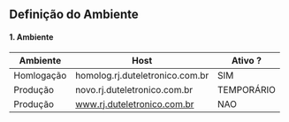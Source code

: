 ## Definição do Ambiente


#### 1. Ambiente
 
Ambiente | Host | Ativo ?
-------- | ----- | -------
Homlogação | homolog.rj.duteletronico.com.br | SIM
Produção | novo.rj.duteletronico.com.br | TEMPORÁRIO
Produção | www.rj.duteletronico.com.br | NAO

